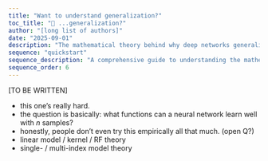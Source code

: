 ```yaml
---
title: "Want to understand generalization?"
toc_title: "🚧 ...generalization?"
author: "[long list of authors]"
date: "2025-09-01"
description: "The mathematical theory behind why deep networks generalize well to unseen data."
sequence: "quickstart"
sequence_description: "A comprehensive guide to understanding the mathematical foundations of deep learning, from optimization to generalization."
sequence_order: 6
---
```


[TO BE WRITTEN]

- this one’s really hard.
- the question is basically: what functions can a neural network learn well with $n$ samples?
- honestly, people don’t even try this empirically all that much. (open Q?)
- linear model / kernel / RF theory
- single- / multi-index model theory